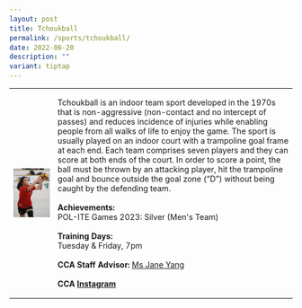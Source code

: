 ```yaml
---
layout: post
title: Tchoukball
permalink: /sports/tchoukball/
date: 2022-06-20
description: ""
variant: tiptap
---
```

<table style="minWidth: 50px">
<colgroup>
<col>
<col>
</colgroup>
<tbody>
<tr>
<td rowspan="1" colspan="1">
<div class="isomer-image-wrapper">
<img style="display:block;margin-left:auto;margin-right:auto;" height="auto" width="100%" alt="Tchoukball" src="/images/Sports/TCHOUKBALL.png">
</div>
</td>
<td rowspan="1" colspan="1">
<p>Tchoukball is an indoor team sport developed in the 1970s that is non-aggressive
(non-contact and no intercept of passes) and reduces incidence of injuries
while enabling people from all walks of life to enjoy the game. The sport
is usually played on an indoor court with a trampoline goal frame at each
end. Each team comprises seven players and they can score at both ends
of the court. In order to score a point, the ball must be thrown by an
attacking player, hit the trampoline goal and bounce outside the goal zone
(“D”) without being caught by the defending team.
<br>
<br><strong>Achievements:</strong>
<br>POL-ITE Games 2023: Silver (Men's Team)
<br>
<br><strong>Training Days:</strong>
<br>Tuesday &amp; Friday, 7pm
<br>
<br><strong>CCA Staff Advisor:</strong>  <a href="mailto:Jane_Yang@TP.EDU.SG" rel="noopener noreferrer nofollow" target="_blank">Ms Jane Yang</a> 
<br>
<br><strong>CCA <a href="https://www.instagram.com/tptchouk" rel="noopener noreferrer nofollow" target="_blank">Instagram</a></strong>
</p>
</td>
</tr>
</tbody>
</table>
<p></p>